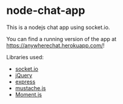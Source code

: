 # node-chat-app

This is a nodejs chat app using socket.io.

You can find a running version of the app at https://anywherechat.herokuapp.com/!

Libraries used:

- [socket.io](https://github.com/socketio/socket.io)
- [jQuery](https://github.com/jquery/jquery)
- [express](https://github.com/expressjs/express)
- [mustache.js](https://github.com/janl/mustache.js)
- [Moment.js](https://github.com/moment/moment)
